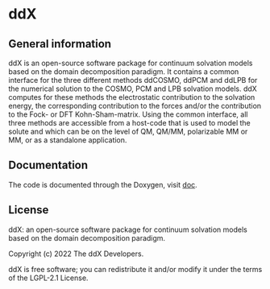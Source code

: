 # ddX
## General information
ddX is an open-source software package for continuum solvation models based on the domain decomposition paradigm. It contains a common interface for the three different methods ddCOSMO, ddPCM and ddLPB for the numerical solution to the COSMO, PCM and LPB solvation models. 
ddX computes for these methods the electrostatic contribution to the solvation energy, the corresponding contribution to the forces and/or the contribution to the Fock- or DFT Kohn-Sham-matrix.
Using the common interface, all three methods are accessible from a host-code that is used to model the solute and which can be on the level of QM, QM/MM, polarizable MM or MM, or as a standalone application.

## Documentation
The code is documented through the Doxygen, visit [doc].

## License 
ddX: an open-source software package for continuum solvation models based on the domain decomposition paradigm.

Copyright (c) 2022 The ddX Developers.

ddX is free software; you can redistribute it and/or modify it under the terms of the LGPL-2.1 License.

[doc]: https://acom-computational-mathematics.github.io/ddX/dev/ "ddX-Documentation"
